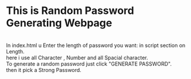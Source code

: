 # This is Random Password Generating Webpage
<br>
In index.html u Enter the length of password you want: in script section on Length.<br>
here i use all Character , Number and all Spacial character. 
<br>
To generate a random password just  click "GENERATE PASSWORD".<br>
then it pick a Strong Password.